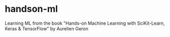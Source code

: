 # handson-ml
Learning ML from the book "Hands-on Machine Learning with SciKit-Learn, Keras &amp; TensorFlow" by Aurelien Geron 
